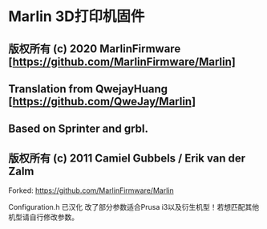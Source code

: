  # Marlin 3D打印机固件
 ## 版权所有 (c) 2020 MarlinFirmware [https://github.com/MarlinFirmware/Marlin]
 ## Translation from QwejayHuang [https://github.com/QweJay/Marlin]
 ## Based on Sprinter and grbl.
 ## 版权所有 (c) 2011 Camiel Gubbels / Erik van der Zalm

Forked: https://github.com/MarlinFirmware/Marlin

Configuration.h 已汉化 改了部分参数适合Prusa i3以及衍生机型！若想匹配其他机型请自行修改参数。
